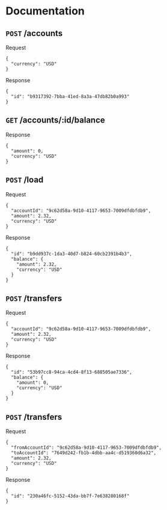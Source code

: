 # Documentation

## `POST` /accounts

Request

```
{
  "currency": "USD"
}
```

Response

```
{
  "id": "b9317392-7bba-41ed-8a3a-47db82b0a993"
}
```

## `GET` /accounts/:id/balance

Response

```
{
  "amount": 0,
  "currency": "USD"
}
```

## `POST` /load

Request

```
{
  "accountId": "9c62d58a-9d10-4117-9653-7009dfdbfdb9",
  "amount": 2.32,
  "currency": "USD"
}
```

Response

```
{
  "id": "b9dd937c-1da3-40d7-b824-60cb2391b4b3",
  "balance": {
    "amount": 2.32,
    "currency": "USD"
  }
}
```

## `POST` /transfers

Request

```
{
  "accountId": "9c62d58a-9d10-4117-9653-7009dfdbfdb9",
  "amount": 2.32,
  "currency": "USD"
}
```

Response

```
{
  "id": "53b97cc8-94ca-4cd4-8f13-688505ae7336",
  "balance": {
    "amount": 0,
    "currency": "USD"
  }
}
```

## `POST` /transfers

Request

```
{
  "fromAccountId": "9c62d58a-9d10-4117-9653-7009dfdbfdb9",
  "toAccountId": "7649d242-fb1b-4dbb-aa4c-d519360d6a32",
  "amount": 2.32,
  "currency": "USD"
}
```

Response

```
{
  "id": "230a46fc-5152-43da-bb7f-7e638280168f"
}
```

